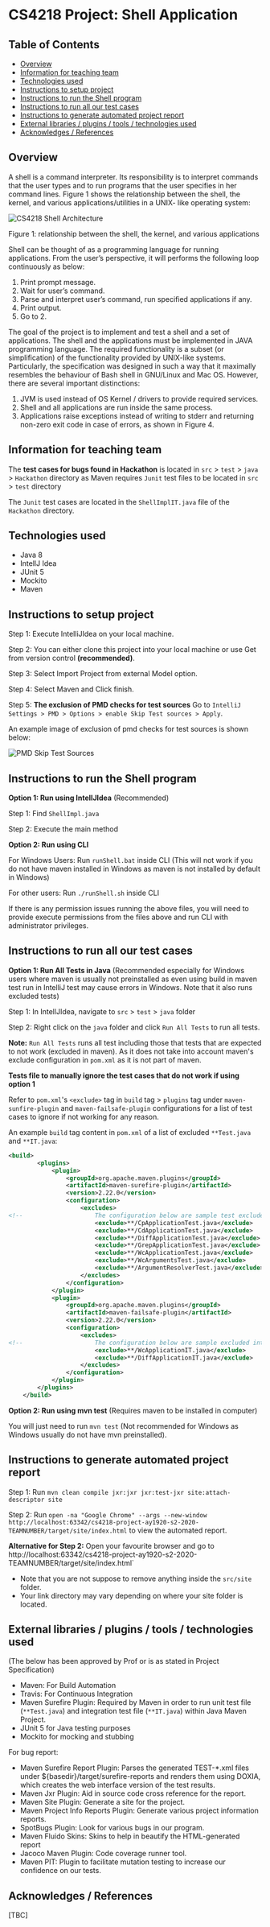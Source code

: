 # CS4218 Project: Shell Application

## Table of Contents
  * [Overview](#overview)
  * [Information for teaching team](#information-for-teaching-team)
  * [Technologies used](#technologies-used)
  * [Instructions to setup project](#instructions-to-setup-project)
  * [Instructions to run the Shell program](#instructions-to-run-the-shell-program)
  * [Instructions to run all our test cases](#instructions-to-run-all-our-test-cases)
  * [Instructions to generate automated project report](#Instructions-to-generate-automated-project-report)
  * [External libraries / plugins / tools / technologies used](#external-libraries-/-plugins-/-tools-/-technologies-used)
  * [Acknowledges / References](#acknowledges-/-references)

## Overview

A shell is a command interpreter. Its responsibility is to interpret commands that the user types and to run programs that the user specifies in her command lines.
Figure 1 shows the relationship between the shell, the kernel, and various applications/utilities in a UNIX- like operating system:

![CS4218 Shell Architecture](CS4218_Architecture.png)

Figure 1: relationship between the shell, the kernel, and various applications

Shell can be thought of as a programming language for running applications. From the user’s perspective, it will performs the following loop continuously as below:
1. Print prompt message.
2. Wait for user’s command.
3. Parse and interpret user’s command, run specified applications if any.
4. Print output.
5. Go to 2.

The goal of the project is to implement and test a shell and a set of applications. The shell and the applications must be implemented in JAVA programming language. The required functionality is a subset (or simplification) of the functionality provided by UNIX-like systems. Particularly, the specification was designed in such a way that it maximally resembles the behaviour of Bash shell in GNU/Linux and Mac OS. However, there are several important distinctions:
1. JVM is used instead of OS Kernel / drivers to provide required services.
2. Shell and all applications are run inside the same process.
3. Applications raise exceptions instead of writing to stderr and returning non-zero exit code in case of errors, as shown in Figure 4.

## Information for teaching team
The **test cases for bugs found in Hackathon** is located in `src` > `test` > `java` > `Hackathon` directory as Maven requires `Junit` test files to be located in `src` > `test` directory

The `Junit` test cases are located in the `ShellImplIT.java` file of the `Hackathon` directory.

## Technologies used
- Java 8
- IntellJ Idea
- JUnit 5
- Mockito
- Maven

## Instructions to setup project
Step 1: Execute IntelliJIdea on your local machine.

Step 2: You can either clone this project into your local machine or use Get from version control **(recommended)**.

Step 3: Select Import Project from external Model option.

Step 4: Select Maven and Click finish.

Step 5: **The exclusion of PMD checks for test sources** Go to `IntelliJ Settings > PMD > Options > enable Skip Test sources > Apply`.

An example image of exclusion of pmd checks for test sources is shown below:

![PMD Skip Test Sources](PMDSettings.PNG)

## Instructions to run the Shell program
**Option 1: Run using IntellJIdea** (Recommended)

Step 1: Find `ShellImpl.java`

Step 2: Execute the main method

**Option 2: Run using CLI**

For Windows Users: Run `runShell.bat` inside CLI (This will not work if you do not have maven installed in Windows as maven is not installed by default in Windows)

For other users: Run `./runShell.sh` inside CLI

If there is any permission issues running the above files, you will need to provide execute permissions from the files above and run CLI with administrator privileges.

## Instructions to run all our test cases

**Option 1: Run All Tests in Java** (Recommended especially for Windows users where maven is usually not preinstalled as even using build in maven test run in IntelliJ test may cause errors in Windows. Note that it also runs excluded tests)

Step 1: In IntellJIdea, navigate to `src` > `test` > `java` folder

Step 2: Right click on the `java` folder and click `Run All Tests` to run all tests.

**Note:** `Run All Tests` runs all test including those that tests that are expected to not work (excluded in maven). As it does not take into account maven's exclude configuration in `pom.xml` as it is not part of maven.

**Tests file to manually ignore the test cases that do not work if using option 1**

Refer to `pom.xml`'s `<exclude>` tag in `build` tag > `plugins` tag under `maven-sunfire-plugin` and `maven-failsafe-plugin` configurations for a list of test cases to ignore if not working for any reason.

An example `build` tag content in `pom.xml` of a list of excluded `**Test.java` and `**IT.java`:

```xml
<build>
        <plugins>
            <plugin>
                <groupId>org.apache.maven.plugins</groupId>
                <artifactId>maven-surefire-plugin</artifactId>
                <version>2.22.0</version>
                <configuration>
                    <excludes>
<!--                    The configuration below are sample test excluded from maven build-->
                        <exclude>**/CpApplicationTest.java</exclude>
                        <exclude>**/CdApplicationTest.java</exclude>
                        <exclude>**/DiffApplicationTest.java</exclude>
                        <exclude>**/GrepApplicationTest.java</exclude>
                        <exclude>**/WcApplicationTest.java</exclude>
                        <exclude>**/WcArgumentsTest.java</exclude>
                        <exclude>**/ArgumentResolverTest.java</exclude>
                    </excludes>
                </configuration>
            </plugin>
            <plugin>
                <groupId>org.apache.maven.plugins</groupId>
                <artifactId>maven-failsafe-plugin</artifactId>
                <version>2.22.0</version>
                <configuration>
                    <excludes>
<!--                    The configuration below are sample excluded integration test from maven build-->
                        <exclude>**/WcApplicationIT.java</exclude>
                        <exclude>**/DiffApplicationIT.java</exclude>
                    </excludes>
                </configuration>
            </plugin>
        </plugins>
    </build>
```

**Option 2: Run using mvn test** (Requires maven to be installed in computer)

You will just need to run `mvn test` (Not recommended for Windows as Windows usually do not have mvn preinstalled).

## Instructions to generate automated project report

Step 1: Run `mvn clean compile jxr:jxr jxr:test-jxr site:attach-descriptor site`

Step 2: Run `open -na "Google Chrome" --args --new-window http://localhost:63342/cs4218-project-ay1920-s2-2020-TEAMNUMBER/target/site/index.html` to view the automated report.

**Alternative for Step 2:** Open your favourite browser and go to http://localhost:63342/cs4218-project-ay1920-s2-2020-TEAMNUMBER/target/site/index.html`

* Note that you are not suppose to remove anything inside the `src/site` folder.
* Your link directory may vary depending on where your site folder is located.

## External libraries / plugins / tools / technologies used
(The below has been approved by Prof or is as stated in Project Specification) 
- Maven: For Build Automation
- Travis: For Continuous Integration
- Maven Surefire Plugin: Required by Maven in order to run unit test file (`**Test.java`) and  integration test file (`**IT.java`) within Java Maven Project.
- JUnit 5 for Java testing purposes
- Mockito for mocking and stubbing

For bug report:

- Maven Surefire Report Plugin: Parses the generated TEST-*.xml files under ${basedir}/target/surefire-reports and renders them using DOXIA, which creates the web interface version of the test results.
- Maven Jxr Plugin: Aid in source code cross reference for the report.
- Maven Site Plugin: Generate a site for the project.
- Maven Project Info Reports Plugin: Generate various project information reports.
- SpotBugs Plugin: Look for various bugs in our program.
- Maven Fluido Skins: Skins to help in beautify the HTML-generated report
- Jacoco Maven Plugin: Code coverage runner tool.
- Maven PIT: Plugin to facilitate mutation testing to increase our confidence on our tests.

## Acknowledges / References
[TBC]
